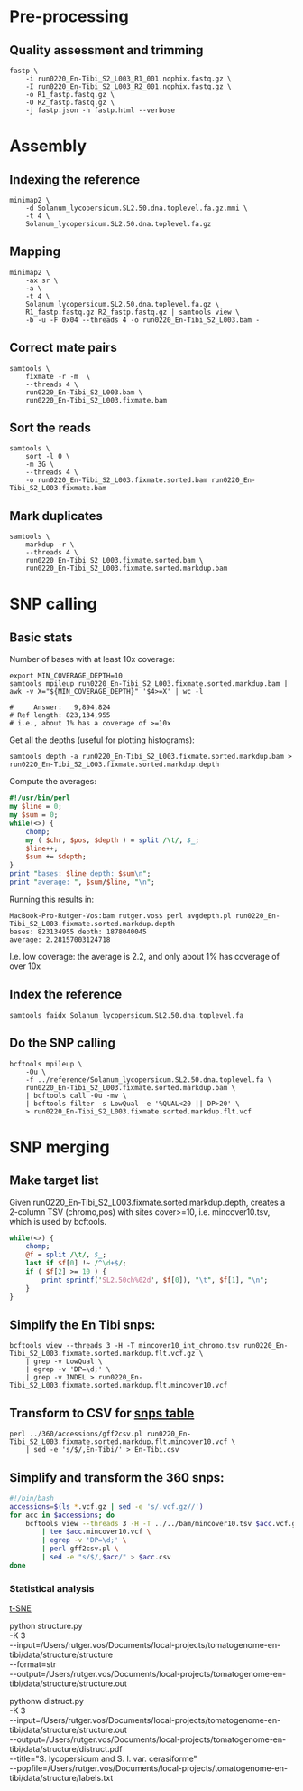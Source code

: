 # Pre-processing

## Quality assessment and trimming

	fastp \
		-i run0220_En-Tibi_S2_L003_R1_001.nophix.fastq.gz \
		-I run0220_En-Tibi_S2_L003_R2_001.nophix.fastq.gz \
		-o R1_fastp.fastq.gz \
		-O R2_fastp.fastq.gz \
		-j fastp.json -h fastp.html --verbose

# Assembly

## Indexing the reference

	minimap2 \
		-d Solanum_lycopersicum.SL2.50.dna.toplevel.fa.gz.mmi \
		-t 4 \
		Solanum_lycopersicum.SL2.50.dna.toplevel.fa.gz

## Mapping

	minimap2 \
		-ax sr \
		-a \
		-t 4 \
		Solanum_lycopersicum.SL2.50.dna.toplevel.fa.gz \
		R1_fastp.fastq.gz R2_fastp.fastq.gz | samtools view \
		-b -u -F 0x04 --threads 4 -o run0220_En-Tibi_S2_L003.bam -

## Correct mate pairs

	samtools \
		fixmate -r -m  \
		--threads 4 \
		run0220_En-Tibi_S2_L003.bam \
		run0220_En-Tibi_S2_L003.fixmate.bam

## Sort the reads

	samtools \
		sort -l 0 \
		-m 3G \
		--threads 4 \
		-o run0220_En-Tibi_S2_L003.fixmate.sorted.bam run0220_En-Tibi_S2_L003.fixmate.bam

## Mark duplicates

	samtools \
		markdup -r \
		--threads 4 \
		run0220_En-Tibi_S2_L003.fixmate.sorted.bam \
		run0220_En-Tibi_S2_L003.fixmate.sorted.markdup.bam

# SNP calling

## Basic stats

Number of bases with at least 10x coverage:

	export MIN_COVERAGE_DEPTH=10	
	samtools mpileup run0220_En-Tibi_S2_L003.fixmate.sorted.markdup.bam | awk -v X="${MIN_COVERAGE_DEPTH}" '$4>=X' | wc -l

    #     Answer:   9,894,824
    # Ref length: 823,134,955
    # i.e., about 1% has a coverage of >=10x

Get all the depths (useful for plotting histograms):

	samtools depth -a run0220_En-Tibi_S2_L003.fixmate.sorted.markdup.bam > run0220_En-Tibi_S2_L003.fixmate.sorted.markdup.depth

Compute the averages:

```perl
#!/usr/bin/perl
my $line = 0;
my $sum = 0;
while(<>) {
	chomp;
	my ( $chr, $pos, $depth ) = split /\t/, $_;
	$line++;
	$sum += $depth;
}
print "bases: $line depth: $sum\n";
print "average: ", $sum/$line, "\n";
```

Running this results in:

	MacBook-Pro-Rutger-Vos:bam rutger.vos$ perl avgdepth.pl run0220_En-Tibi_S2_L003.fixmate.sorted.markdup.depth 
	bases: 823134955 depth: 1878040045
	average: 2.28157003124718

I.e. low coverage: the average is 2.2, and only about 1% has coverage of over 10x

## Index the reference

	samtools faidx Solanum_lycopersicum.SL2.50.dna.toplevel.fa

## Do the SNP calling

	bcftools mpileup \
		-Ou \
		-f ../reference/Solanum_lycopersicum.SL2.50.dna.toplevel.fa \
		run0220_En-Tibi_S2_L003.fixmate.sorted.markdup.bam \
		| bcftools call -Ou -mv \
		| bcftools filter -s LowQual -e '%QUAL<20 || DP>20' \
		> run0220_En-Tibi_S2_L003.fixmate.sorted.markdup.flt.vcf

# SNP merging

## Make target list

Given run0220_En-Tibi_S2_L003.fixmate.sorted.markdup.depth, creates a 2-column TSV (chromo,pos) with sites cover>=10,
i.e. mincover10.tsv, which is used by bcftools. 

```perl
while(<>) {
	chomp;
	@f = split /\t/, $_;
	last if $f[0] !~ /^\d+$/;
	if ( $f[2] >= 10 ) {		
		print sprintf('SL2.50ch%02d', $f[0]), "\t", $f[1], "\n";
	}
}
```

## Simplify the En Tibi snps:

    bcftools view --threads 3 -H -T mincover10_int_chromo.tsv run0220_En-Tibi_S2_L003.fixmate.sorted.markdup.flt.vcf.gz \
        | grep -v LowQual \
        | egrep -v 'DP=\d;' \
        | grep -v INDEL > run0220_En-Tibi_S2_L003.fixmate.sorted.markdup.flt.mincover10.vcf

## Transform to CSV for [snps table](../script/schema.sql)

    perl ../360/accessions/gff2csv.pl run0220_En-Tibi_S2_L003.fixmate.sorted.markdup.flt.mincover10.vcf \
        | sed -e 's/$/,En-Tibi/' > En-Tibi.csv

## Simplify and transform the 360 snps:

```bash
#!/bin/bash
accessions=$(ls *.vcf.gz | sed -e 's/.vcf.gz//')
for acc in $accessions; do
	bcftools view --threads 3 -H -T ../../bam/mincover10.tsv $acc.vcf.gz \
		| tee $acc.mincover10.vcf \
		| egrep -v 'DP=\d;' \
		| perl gff2csv.pl \
		| sed -e "s/$/,$acc/" > $acc.csv
done
```

### Statistical analysis

[t-SNE](https://rpubs.com/marwahsi/tnse)

python structure.py \
    -K 3 \
    --input=/Users/rutger.vos/Documents/local-projects/tomatogenome-en-tibi/data/structure/structure \
    --format=str \
    --output=/Users/rutger.vos/Documents/local-projects/tomatogenome-en-tibi/data/structure/structure.out

pythonw distruct.py \
    -K 3 \
    --input=/Users/rutger.vos/Documents/local-projects/tomatogenome-en-tibi/data/structure/structure.out \
    --output=/Users/rutger.vos/Documents/local-projects/tomatogenome-en-tibi/data/structure/distruct.pdf \
    --title="S. lycopersicum and S. l. var. cerasiforme" \
    --popfile=/Users/rutger.vos/Documents/local-projects/tomatogenome-en-tibi/data/structure/labels.txt 
